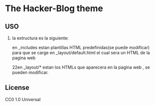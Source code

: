 # The Hacker-Blog theme

## USO

1. la extructura es la siguiente:

	en _includes estan plantillas HTML predefinidas(se puede modificar) para
	que se carge en _layout/default.html el cual sera un HTML de la pagina web

	22en _layout/* estan los HTMLs que aparecera en la pagina web , se pueden modificar.

## License

CC0 1.0 Universal
